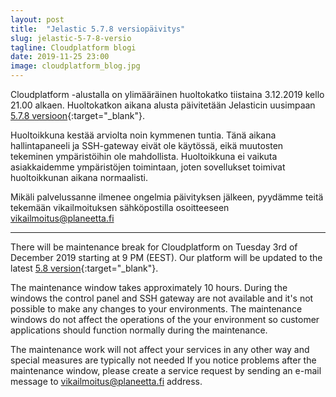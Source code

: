 ```yaml
---
layout: post
title:  "Jelastic 5.7.8 versiopäivitys"
slug: jelastic-5-7-8-versio
tagline: Cloudplatform blogi
date: 2019-11-25 23:00
image: cloudplatform_blog.jpg
---
```


Cloudplatform -alustalla on ylimääräinen huoltokatko tiistaina 3.12.2019 kello 21.00 alkaen. Huoltokatkon aikana alusta päivitetään Jelasticin uusimpaan [5.7.8 versioon](https://docs.jelastic.com/ja/release-notes-578){:target="_blank"}.

Huoltoikkuna kestää arviolta noin kymmenen tuntia. Tänä aikana hallintapaneeli ja SSH-gateway eivät ole käytössä, eikä muutosten tekeminen ympäristöihin ole mahdollista. Huoltoikkuna ei vaikuta asiakkaidemme ympäristöjen toimintaan, joten sovellukset toimivat huoltoikkunan aikana normaalisti.

Mikäli palvelussanne ilmenee ongelmia päivityksen jälkeen, pyydämme teitä tekemään vikailmoituksen sähköpostilla osoitteeseen vikailmoitus@planeetta.fi

---

There will be maintenance break for Cloudplatform on Tuesday 3rd of December 2019 starting at 9 PM (EEST). Our platform will be updated to the latest [5.8 version](https://docs.jelastic.com/ja/release-notes-578){:target="_blank"}.

The maintenance window takes approximately 10 hours. During the windows the control panel and SSH gateway are not available and it's not possible to make any changes to your environments. The maintenance windows do not affect the operations of the your environment so customer applications should function normally during the maintenance.

The maintenance work will not affect your services in any other way and special measures are typically not needed If you notice problems after the maintenance window, please create a service request by sending an e-mail message to vikailmoitus@planeetta.fi address.
